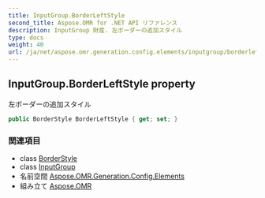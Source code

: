 ```yaml
---
title: InputGroup.BorderLeftStyle
second_title: Aspose.OMR for .NET API リファレンス
description: InputGroup 財産. 左ボーダーの追加スタイル
type: docs
weight: 40
url: /ja/net/aspose.omr.generation.config.elements/inputgroup/borderleftstyle/
---
```

## InputGroup.BorderLeftStyle property

左ボーダーの追加スタイル

```csharp
public BorderStyle BorderLeftStyle { get; set; }
```

### 関連項目

* class [BorderStyle](../../../aspose.omr.generation.config/borderstyle/)
* class [InputGroup](../)
* 名前空間 [Aspose.OMR.Generation.Config.Elements](../../inputgroup/)
* 組み立て [Aspose.OMR](../../../)



